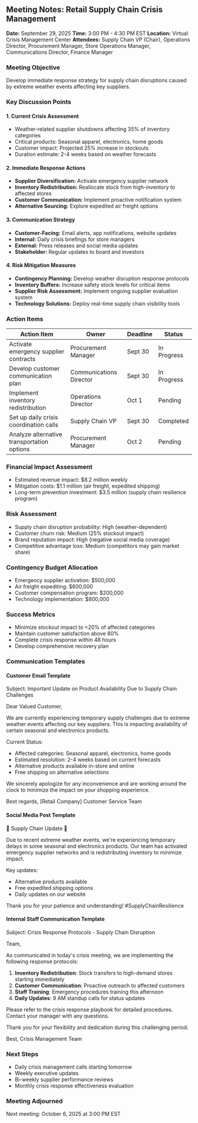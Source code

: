 ## Meeting Notes: Retail Supply Chain Crisis Management

**Date:** September 29, 2025
**Time:** 3:00 PM - 4:30 PM EST
**Location:** Virtual Crisis Management Center
**Attendees:** Supply Chain VP (Chair), Operations Director, Procurement Manager, Store Operations Manager, Communications Director, Finance Manager

### Meeting Objective
Develop immediate response strategy for supply chain disruptions caused by extreme weather events affecting key suppliers.

### Key Discussion Points

#### 1. Current Crisis Assessment
- Weather-related supplier shutdowns affecting 35% of inventory categories
- Critical products: Seasonal apparel, electronics, home goods
- Customer impact: Projected 25% increase in stockouts
- Duration estimate: 2-4 weeks based on weather forecasts

#### 2. Immediate Response Actions
- **Supplier Diversification:** Activate emergency supplier network
- **Inventory Redistribution:** Reallocate stock from high-inventory to affected stores
- **Customer Communication:** Implement proactive notification system
- **Alternative Sourcing:** Explore expedited air freight options

#### 3. Communication Strategy
- **Customer-Facing:** Email alerts, app notifications, website updates
- **Internal:** Daily crisis briefings for store managers
- **External:** Press releases and social media updates
- **Stakeholder:** Regular updates to board and investors

#### 4. Risk Mitigation Measures
- **Contingency Planning:** Develop weather disruption response protocols
- **Inventory Buffers:** Increase safety stock levels for critical items
- **Supplier Risk Assessment:** Implement ongoing supplier evaluation system
- **Technology Solutions:** Deploy real-time supply chain visibility tools

### Action Items

| Action Item | Owner | Deadline | Status |
|-------------|-------|----------|--------|
| Activate emergency supplier contracts | Procurement Manager | Sept 30 | In Progress |
| Develop customer communication plan | Communications Director | Sept 30 | In Progress |
| Implement inventory redistribution | Operations Director | Oct 1 | Pending |
| Set up daily crisis coordination calls | Supply Chain VP | Sept 30 | Completed |
| Analyze alternative transportation options | Procurement Manager | Oct 2 | Pending |

### Financial Impact Assessment
- Estimated revenue impact: $8.2 million weekly
- Mitigation costs: $1.1 million (air freight, expedited shipping)
- Long-term prevention investment: $3.5 million (supply chain resilience program)

### Risk Assessment
- Supply chain disruption probability: High (weather-dependent)
- Customer churn risk: Medium (25% stockout impact)
- Brand reputation impact: High (negative social media coverage)
- Competitive advantage loss: Medium (competitors may gain market share)

### Contingency Budget Allocation
- Emergency supplier activation: $500,000
- Air freight expediting: $600,000
- Customer compensation program: $200,000
- Technology implementation: $800,000

### Success Metrics
- Minimize stockout impact to <20% of affected categories
- Maintain customer satisfaction above 80%
- Complete crisis response within 48 hours
- Develop comprehensive recovery plan

### Communication Templates

#### Customer Email Template
Subject: Important Update on Product Availability Due to Supply Chain Challenges

Dear Valued Customer,

We are currently experiencing temporary supply challenges due to extreme weather events affecting our key suppliers. This is impacting availability of certain seasonal and electronics products.

Current Status:
- Affected categories: Seasonal apparel, electronics, home goods
- Estimated resolution: 2-4 weeks based on current forecasts
- Alternative products available in-store and online
- Free shipping on alternative selections

We sincerely apologize for any inconvenience and are working around the clock to minimize the impact on your shopping experience.

Best regards,
[Retail Company] Customer Service Team

#### Social Media Post Template
🚨 Supply Chain Update 🚨

Due to recent extreme weather events, we're experiencing temporary delays in some seasonal and electronics products. Our team has activated emergency supplier networks and is redistributing inventory to minimize impact.

Key updates:
- Alternative products available
- Free expedited shipping options
- Daily updates on our website

Thank you for your patience and understanding! #SupplyChainResilience

#### Internal Staff Communication Template
Subject: Crisis Response Protocols - Supply Chain Disruption

Team,

As communicated in today's crisis meeting, we are implementing the following response protocols:

1. **Inventory Redistribution**: Stock transfers to high-demand stores starting immediately
2. **Customer Communication**: Proactive outreach to affected customers
3. **Staff Training**: Emergency procedures training this afternoon
4. **Daily Updates**: 9 AM standup calls for status updates

Please refer to the crisis response playbook for detailed procedures. Contact your manager with any questions.

Thank you for your flexibility and dedication during this challenging period.

Best,
Crisis Management Team

### Next Steps
- Daily crisis management calls starting tomorrow
- Weekly executive updates
- Bi-weekly supplier performance reviews
- Monthly crisis response effectiveness evaluation

### Meeting Adjourned
Next meeting: October 6, 2025 at 3:00 PM EST
